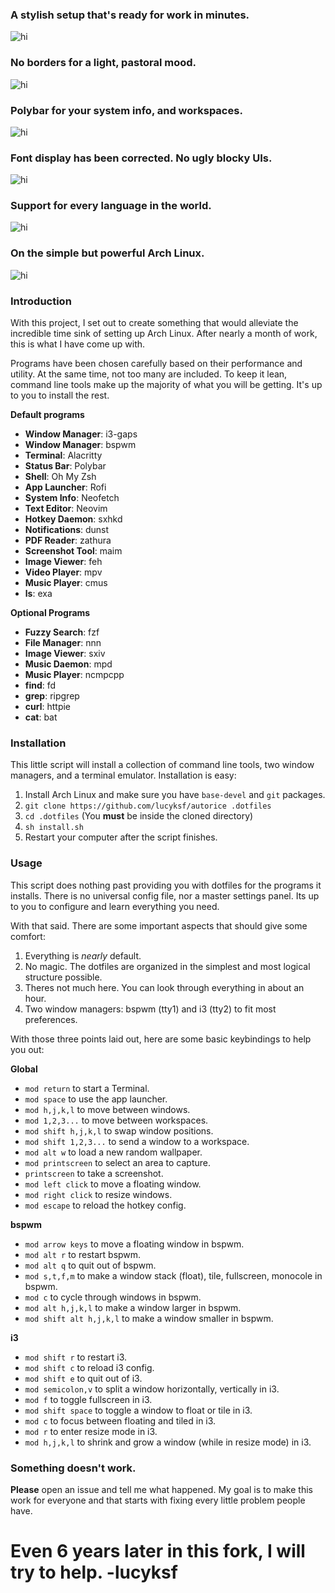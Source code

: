 ### A stylish setup that's ready for work in minutes.
![hi](previews/desktop.png)

### No borders for a light, pastoral mood.
![hi](previews/minimal.png)

### Polybar for your system info, and workspaces.
![hi](previews/polybar.png)

### Font display has been corrected. No ugly blocky UIs.
![hi](previews/fonts.png)

### Support for every language in the world.
![hi](previews/languages.png)

### On the simple but powerful Arch Linux.
![hi](previews/arch.png)


### Introduction 

With this project, I set out to create something that would alleviate the incredible time sink of setting up Arch Linux. After nearly a month of work, this is what I have come up with. 

Programs have been chosen carefully based on their performance and utility. At the same time, not too many are included. To keep it lean, command line tools make up the majority of what you will be getting. It's up to you to install the rest. 

**Default programs**

* **Window Manager**: i3-gaps
* **Window Manager**: bspwm
* **Terminal**: Alacritty
* **Status Bar**: Polybar
* **Shell**: Oh My Zsh 
* **App Launcher**: Rofi
* **System Info**: Neofetch
* **Text Editor**: Neovim
* **Hotkey Daemon**: sxhkd
* **Notifications**: dunst
* **PDF Reader**: zathura
* **Screenshot Tool**: maim
* **Image Viewer**: feh
* **Video Player**: mpv
* **Music Player**: cmus
* **ls**: exa 

**Optional Programs**

* **Fuzzy Search**: fzf
* **File Manager**: nnn
* **Image Viewer**: sxiv
* **Music Daemon**: mpd
* **Music Player**: ncmpcpp
* **find**: fd
* **grep**: ripgrep
* **curl**: httpie
* **cat**: bat

### Installation

This little script will install a collection of command line tools, two window managers, and a terminal emulator. Installation is easy:

1. Install Arch Linux and make sure you have `base-devel` and `git` packages.
2. `git clone https://github.com/lucyksf/autorice .dotfiles`
3. `cd .dotfiles` (You **must** be inside the cloned directory)
4. `sh install.sh`
5. Restart your computer after the script finishes.

### Usage

This script does nothing past providing you with dotfiles for the programs it installs. There is no universal config file, nor a master settings panel. Its up to you to configure and learn everything you need.

With that said. There are some important aspects that should give some comfort:

1. Everything is *nearly* default. 
2. No magic. The dotfiles are organized in the simplest and most logical structure possible. 
3. Theres not much here. You can look through everything in about an hour. 
4. Two window managers: bspwm (tty1) and i3 (tty2) to fit most preferences. 

With those three points laid out, here are some basic keybindings to help you out:

**Global**

* `mod return` to start a Terminal.
* `mod space` to use the app launcher.
* `mod h,j,k,l` to move between windows.
* `mod 1,2,3...` to move between workspaces.
* `mod shift h,j,k,l` to swap window positions.
* `mod shift 1,2,3...` to send a window to a workspace.
* `mod alt w` to load a new random wallpaper.
* `mod printscreen` to select an area to capture. 
* `printscreen` to take a screenshot.
* `mod left click` to move a floating window.
* `mod right click` to resize windows.
* `mod escape` to reload the hotkey config.

**bspwm**

* `mod arrow keys` to move a floating window in bspwm.
* `mod alt r` to restart bspwm.
* `mod alt q` to quit out of bspwm.
* `mod s,t,f,m` to make a window stack (float), tile, fullscreen, monocole in bspwm.
* `mod c` to cycle through windows in bspwm.
* `mod alt h,j,k,l` to make a window larger in bspwm.
* `mod shift alt h,j,k,l` to make a window smaller in bspwm.

**i3**

* `mod shift r` to restart i3.
* `mod shift c` to reload i3 config.
* `mod shift e` to quit out of i3.
* `mod semicolon,v` to split a window horizontally, vertically in i3.
* `mod f` to toggle fullscreen in i3.
* `mod shift space` to toggle a window to float or tile in i3.
* `mod c` to focus between floating and tiled in i3.
* `mod r` to enter resize mode in i3.
* `mod h,j,k,l` to shrink and grow a window (while in resize mode) in i3.

### Something doesn't work. 

**Please** open an issue and tell me what happened. My goal is to make this work for everyone and that starts with fixing every little problem people have.

# Even 6 years later in this fork, I will try to help. -lucyksf


